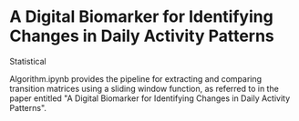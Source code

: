 # A Digital Biomarker for Identifying Changes in Daily Activity Patterns

Statistical

Algorithm.ipynb provides the pipeline for extracting and comparing transition matrices using a sliding window function, as referred to in the paper entitled "A Digital Biomarker for Identifying Changes in Daily Activity Patterns". 
